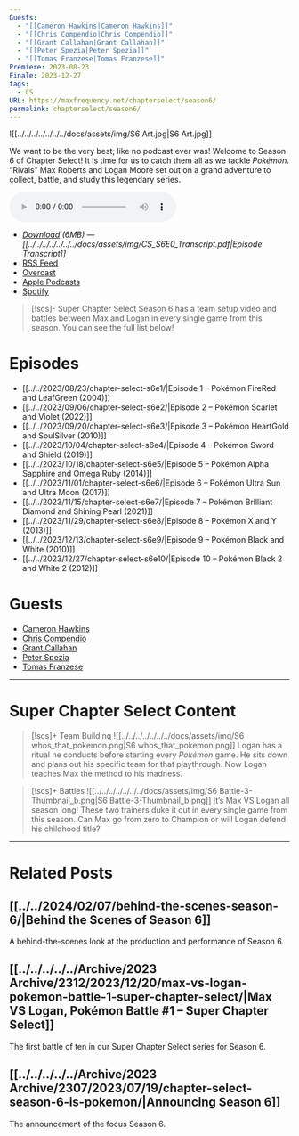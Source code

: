 ```yaml
---
Guests:
  - "[[Cameron Hawkins|Cameron Hawkins]]"
  - "[[Chris Compendio|Chris Compendio]]"
  - "[[Grant Callahan|Grant Callahan]]"
  - "[[Peter Spezia|Peter Spezia]]"
  - "[[Tomas Franzese|Tomas Franzese]]"
Premiere: 2023-08-23
Finale: 2023-12-27
tags:
  - CS
URL: https://maxfrequency.net/chapterselect/season6/
permalink: chapterselect/season6/
---
```

![[../../../../../../../docs/assets/img/S6 Art.jpg|S6 Art.jpg]]

We want to be the very best; like no podcast ever was! Welcome to Season 6 of Chapter Select! It is time for us to catch them all as we tackle *Pokémon*. “Rivals” Max Roberts and Logan Moore set out on a grand adventure to collect, battle, and study this legendary series.

<audio controls>
  <source src="https://traffic.libsyn.com/chapterselectpod/CS_S6E0_Final.mp3">
</audio>

- *[Download](https://traffic.libsyn.com/chapterselectpod/CS_S6E0_Final.mp3) (6MB)  — [[../../../../../../../docs/assets/img/CS_S6E0_Transcript.pdf|Episode Transcript]]*
- [RSS Feed](https://chapterselectpod.libsyn.com/rss)
- [Overcast](https://overcast.fm/itunes1568777352/chapter-select)
- [Apple Podcasts](https://podcasts.apple.com/us/podcast/chapter-select/id1568777352)
- [Spotify](https://open.spotify.com/show/4f1TLZXbwtSX7uHROe9KlS)

> [!scs]- Super Chapter Select
> Season 6 has a team setup video and battles between Max and Logan in every single game from this season. You can see the full list below!

# Episodes

- [[../../2023/08/23/chapter-select-s6e1/|Episode 1 – Pokémon FireRed and LeafGreen (2004)]]
- [[../../2023/09/06/chapter-select-s6e2/|Episode 2 – Pokémon Scarlet and Violet (2022)]]
- [[../../2023/09/20/chapter-select-s6e3/|Episode 3 – Pokémon HeartGold and SoulSilver (2010)]]
- [[../../2023/10/04/chapter-select-s6e4/|Episode 4 – Pokémon Sword and Shield (2019)]]
- [[../../2023/10/18/chapter-select-s6e5/|Episode 5 – Pokémon Alpha Sapphire and Omega Ruby (2014)]]
- [[../../2023/11/01/chapter-select-s6e6/|Episode 6 – Pokémon Ultra Sun and Ultra Moon (2017)]]
- [[../../2023/11/15/chapter-select-s6e7/|Episode 7 – Pokémon Brilliant Diamond and Shining Pearl (2021)]]
- [[../../2023/11/29/chapter-select-s6e8/|Episode 8 – Pokémon X and Y (2013)]]
- [[../../2023/12/13/chapter-select-s6e9/|Episode 9 – Pokémon Black and White (2010)]]
- [[../../2023/12/27/chapter-select-s6e10/|Episode 10 – Pokémon Black 2 and White 2 (2012)]]
# Guests

- [Cameron Hawkins](https://twitter.com/CamFinalMix)
- [Chris Compendio](https://twitter.com/Compenderizer)
- [Grant Callahan](https://www.threads.net/@grant__callahan)
- [Peter Spezia](https://twitter.com/petespeakeasy)
- [Tomas Franzese](https://twitter.com/TomasFranzese)

---
# Super Chapter Select Content

> [!scs]+ Team Building
> ![[../../../../../../../docs/assets/img/S6 whos_that_pokemon.png|S6 whos_that_pokemon.png]]
> Logan has a ritual he conducts before starting every *Pokémon* game. He sits down and plans out his specific team for that playthrough. Now Logan teaches Max the method to his madness.

> [!scs]+ Battles
> ![[../../../../../../../docs/assets/img/S6 Battle-3-Thumbnail_b.png|S6 Battle-3-Thumbnail_b.png]]
> It’s Max VS Logan all season long! These two trainers duke it out in every single game from this season. Can Max go from zero to Champion or will Logan defend his childhood title?

---
# Related Posts
## [[../../2024/02/07/behind-the-scenes-season-6/|Behind the Scenes of Season 6]]

A behind-the-scenes look at the production and performance of Season 6.
## [[../../../../../Archive/2023 Archive/2312/2023/12/20/max-vs-logan-pokemon-battle-1-super-chapter-select/|Max VS Logan, Pokémon Battle #1 – Super Chapter Select]]

The first battle of ten in our Super Chapter Select series for Season 6.
## [[../../../../../Archive/2023 Archive/2307/2023/07/19/chapter-select-season-6-is-pokemon/|Announcing Season 6]]

The announcement of the focus Season 6.